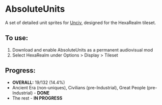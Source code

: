 # AbsoluteUnits

A set of detailed unit sprites for [Unciv](https://github.com/yairm210/Unciv), designed for the HexaRealm tileset. 

## To use: 
1. Download and enable AbsoluteUnits as a permanent audiovisual mod
2. Select HexaRealm under Options > Display > Tileset

## Progress:
  * **OVERALL:** 19/132 (14.4%)
  * Ancient Era (non-uniques), Civilians (pre-Industrial), Great People (pre-Industrial) - **DONE**
  * The rest - **IN PROGRESS**